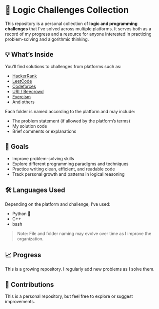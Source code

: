 # 🧠 Logic Challenges Collection

This repository is a personal collection of **logic and programming challenges** that I've solved across multiple platforms. It serves both as a record of my progress and a resource for anyone interested in practicing problem-solving and algorithmic thinking.

## 💡 What’s Inside

You’ll find solutions to challenges from platforms such as:

- [HackerRank](https://www.hackerrank.com/)
- [LeetCode](https://leetcode.com/)
- [Codeforces](https://codeforces.com/)
- [URI / Beecrowd](https://www.beecrowd.com.br/)
- [Exercism](https://exercism.io/)
- And others

Each folder is named according to the platform and may include:

- The problem statement (if allowed by the platform’s terms)
- My solution code
- Brief comments or explanations

## 🚀 Goals

- Improve problem-solving skills
- Explore different programming paradigms and techniques
- Practice writing clean, efficient, and readable code
- Track personal growth and patterns in logical reasoning

## 🛠️ Languages Used

Depending on the platform and challenge, I’ve used:

- Python 🐍
- C++
- bash


> Note: File and folder naming may evolve over time as I improve the organization.

## 📈 Progress

This is a growing repository. I regularly add new problems as I solve them.

## 🤝 Contributions

This is a personal repository, but feel free to explore or suggest improvements.
